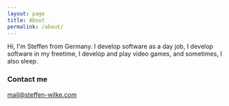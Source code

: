 ```yaml
---
layout: page
title: About
permalink: /about/
---
```


Hi, I'm Steffen from Germany. I develop software as a day job, I develop software in my freetime, I develop and play video games, and sometimes, I also sleep.

### Contact me

[mail@steffen-wilke.com](mailto:mail@steffen-wilke.com)
